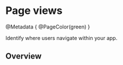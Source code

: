# Page views

@Metadata {
    @PageColor(green)
}

Identify where users navigate within your app.

## Overview
